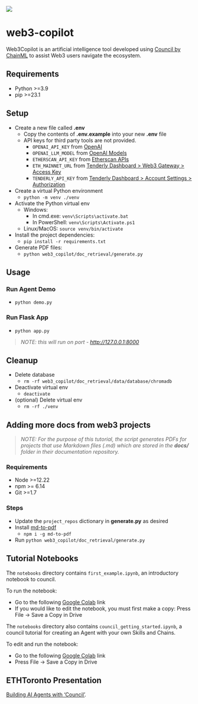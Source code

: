 [![](https://dcbadge.vercel.app/api/server/DWNCftGQZ3?theme=clean-inverted&logoColor=82C4FF)](https://discord.gg/DWNCftGQZ3)

# web3-copilot
Web3Copilot is an artificial intelligence tool developed using [Council by ChainML](https://github.com/chain-ml/council) to assist Web3 users navigate the ecosystem.

## Requirements
- Python >=3.9
- pip >=23.1

## Setup
- Create a new file called **.env**
    - Copy the contents of **.env.example** into your new **.env** file
    - API keys for third party tools are not provided.
        - `OPENAI_API_KEY` from [OpenAI](https://platform.openai.com/account/api-keys)
        - `OPENAI_LLM_MODEL` from [OpenAI Models](https://platform.openai.com/docs/models/continuous-model-upgrades)
        - `ETHERSCAN_API_KEY` from [Etherscan APIs](https://docs.etherscan.io/getting-started/viewing-api-usage-statistics)
        - `ETH_MAINNET_URL` from [Tenderly Dashboard > Web3 Gateway > Access Key](https://tenderly.co/web3-gateway)
        - `TENDERLY_API_KEY` from [Tenderly Dashboard > Account Settings > Authorization](https://docs.tenderly.co/simulations-and-forks/reference/configuration-of-api-access#get-an-api-key) 
- Create a virtual Python environment
  - `python -m venv ./venv`
- Activate the Python virtual env
  - Windows:
    - In cmd.exe: `venv\Scripts\activate.bat`
    - In PowerShell: `venv\Scripts\Activate.ps1`
  - Linux/MacOS: `source venv/bin/activate`
- Install the project dependencies:
  - `pip install -r requirements.txt`
- Generate PDF files:
  - `python web3_copilot/doc_retrieval/generate.py`

## Usage

### Run Agent Demo
- `python demo.py`

### Run Flask App

- `python app.py`
> _NOTE: this will run on port - http://127.0.0.1:8000_

## Cleanup
- Delete database
  - `rm -rf web3_copilot/doc_retrieval/data/database/chromadb`
- Deactivate virtual env
  - `deactivate`
- (optional) Delete virtual env
  - `rm -rf ./venv`

## Adding more docs from web3 projects

> _NOTE: For the purpose of this tutorial, the script generates PDFs for projects that use Markdown files (.md) which are stored in the **docs/** folder in their documentation repository._

### Requirements
- Node >=12.22
- npm >= 6.14
- Git >=1.7

### Steps
- Update the `project_repos` dictionary in **generate.py** as desired
- Install [md-to-pdf](https://github.com/simonhaenisch/md-to-pdf)
  - `npm i -g md-to-pdf`
- Run `python web3_copilot/doc_retrieval/generate.py`

## Tutorial Notebooks
The `notebooks` directory contains `first_example.ipynb`, an introductory notebook to council.

To run the notebook:
- Go to the following [Google Colab](https://colab.research.google.com/drive/15DI-vIaaCPDFr6g49nxugHHqWuugtyRP?usp=sharing) link
- If you would like to edit the notebook, you must first make a copy: Press File -> Save a Copy in Drive

The `notebooks` directory also contains `council_getting_started.ipynb`, a council tutorial for creating an Agent with your own Skills and Chains.

To edit and run the notebook:
- Go to the following [Google Colab](https://colab.research.google.com/drive/1Tg_DCm92nCXEgslKdHwMc3-nj-Tpn6mO?usp=sharing) link
- Press File -> Save a Copy in Drive

## ETHToronto Presentation
[Building AI Agents with ‘Council’](https://docs.google.com/presentation/d/1SHmsxBJOSp6tXP67Nv2LivcREJz2pkI6JU9VKnvxtKo/edit?usp=sharing).
